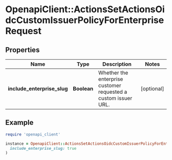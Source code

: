 # OpenapiClient::ActionsSetActionsOidcCustomIssuerPolicyForEnterpriseRequest

## Properties

| Name | Type | Description | Notes |
| ---- | ---- | ----------- | ----- |
| **include_enterprise_slug** | **Boolean** | Whether the enterprise customer requested a custom issuer URL. | [optional] |

## Example

```ruby
require 'openapi_client'

instance = OpenapiClient::ActionsSetActionsOidcCustomIssuerPolicyForEnterpriseRequest.new(
  include_enterprise_slug: true
)
```

